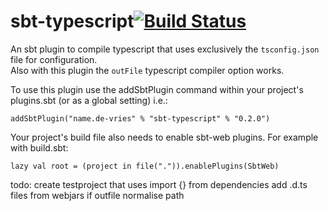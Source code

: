 sbt-typescript[![Build Status](https://travis-ci.org/joost-de-vries/sbt-typescript.png?branch=master)](https://travis-ci.org/joost-de-vries/sbt-typescript)
==============


An sbt plugin to compile typescript that uses exclusively the `tsconfig.json` file for configuration.  
Also with this plugin the `outFile` typescript compiler option works.  

To use this plugin use the addSbtPlugin command within your project's plugins.sbt (or as a global setting) i.e.:

    addSbtPlugin("name.de-vries" % "sbt-typescript" % "0.2.0")

Your project's build file also needs to enable sbt-web plugins. For example with build.sbt:

    lazy val root = (project in file(".")).enablePlugins(SbtWeb)
    
    
todo:
create testproject that uses import {} from dependencies
add .d.ts files from webjars
if outfile normalise path
